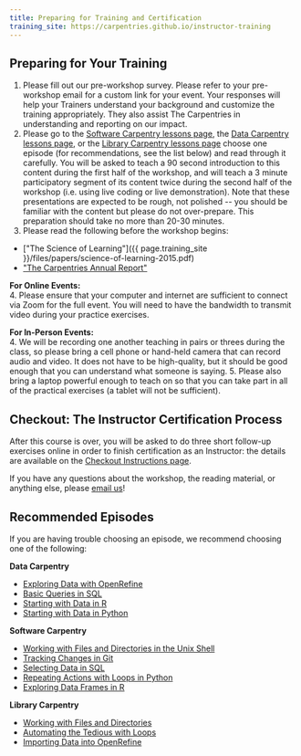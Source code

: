 ```yaml
---
title: Preparing for Training and Certification
training_site: https://carpentries.github.io/instructor-training
---
```


## Preparing for Your Training

1. Please fill out our pre-workshop survey. Please refer to your pre-workshop email
  for a custom link for your event. Your responses will help your Trainers understand
  your background and customize the training appropriately. They also assist The Carpentries
  in understanding and reporting on our impact.
2. Please go to the [Software Carpentry lessons page](https://software-carpentry.org/lessons/),
  the [Data Carpentry lessons page](https://datacarpentry.org/lessons/), or the
  [Library Carpentry lessons page](https://librarycarpentry.org/lessons/) choose one episode
  (for recommendations, see the list below) and read through it carefully.
  You will be asked to teach a 90 second introduction to this content during
  the first half of the workshop, and will teach a 3 minute participatory segment
  of its content twice during the second half of the workshop (i.e. using live coding or live demonstration). Note that these
  presentations are expected to be rough, not polished -- you should be familiar
  with the content but please do not over-prepare. This preparation should take no more than 20-30 minutes.
3. Please read the following before the workshop begins:

- ["The Science of Learning"]({{ page.training_site }}/files/papers/science-of-learning-2015.pdf)
- ["The Carpentries Annual Report"](https://carpentries.org/files/reports/2021%20Carpentries%20Annual%20Report_Final.pdf)

**For Online Events:**  
4\. Please ensure that your computer and internet are sufficient to connect via Zoom
for the full event. You will need to have the bandwidth to transmit video during your practice exercises.

**For In-Person Events:**  
4\. We will be recording one another teaching in pairs or threes during the class,
so please bring a cell phone or hand-held camera that can record audio and video.
It does not have to be high-quality, but it should be good enough that you can understand what someone is saying.
5\. Please also bring a laptop powerful enough to teach on so that you can take part
in all of the practical exercises (a tablet will not be sufficient).

## Checkout: The Instructor Certification Process

After this course is over, you will be asked to do three short follow-up exercises online
in order to finish certification as an Instructor: the details are available on the [Checkout Instructions page](https://carpentries.github.io/instructor-training/checkout/index.html).

If you have any questions about the workshop, the reading material, or anything else, please [email us](mailto:instructor.training@carpentries.org)!

## Recommended Episodes

If you are having trouble choosing an episode, we recommend choosing one of the following:

**Data Carpentry**

- [Exploring Data with OpenRefine](https://datacarpentry.org/OpenRefine-ecology-lesson/02-exploring-data/index.html)
- [Basic Queries in SQL](https://datacarpentry.org/sql-ecology-lesson/01-sql-basic-queries/)
- [Starting with Data in R](https://datacarpentry.org/R-ecology-lesson/02-starting-with-data.html)
- [Starting with Data in Python](https://datacarpentry.org/python-ecology-lesson/02-starting-with-data)

**Software Carpentry**

- [Working with Files and Directories in the Unix Shell](https://swcarpentry.github.io/shell-novice/03-create/)
- [Tracking Changes in Git](https://swcarpentry.github.io/git-novice/04-changes/)
- [Selecting Data in SQL](https://swcarpentry.github.io/sql-novice-survey/01-select/)
- [Repeating Actions with Loops in Python](https://swcarpentry.github.io/python-novice-inflammation/05-loop/)
- [Exploring Data Frames in R](https://swcarpentry.github.io/r-novice-gapminder/05-data-structures-part2/)

**Library Carpentry**

- [Working with Files and Directories](https://librarycarpentry.org/lc-shell/03-working-with-files-and-folders/index.html)
- [Automating the Tedious with Loops](https://librarycarpentry.github.io/lc-shell/04-loops/index.html)
- [Importing Data into OpenRefine](https://librarycarpentry.org/lc-open-refine/02-importing-data/index.html)


